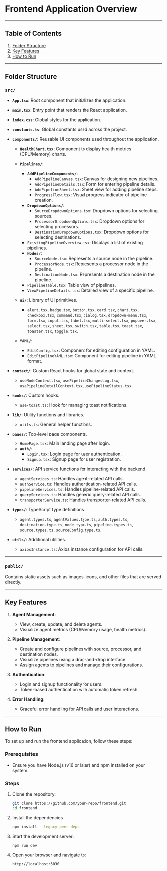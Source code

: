 # Frontend Application Overview

---

## Table of Contents

1. [Folder Structure](#folder-structure)
2. [Key Features](#key-features)
3. [How to Run](#how-to-run)

---

## Folder Structure

### `src/`

- **`App.tsx`**: Root component that initializes the application.
- **`main.tsx`**: Entry point that renders the React application.
- **`index.css`**: Global styles for the application.
- **`constants.ts`**: Global constants used across the project.

- **`components/`**: Reusable UI components used throughout the application.

  - **`HealthChart.tsx`**: Component to display health metrics (CPU/Memory) charts.
  - **`Pipelines/`**:

    - **`AddPipelineComponents/`**:
      - `AddPipelineCanvas.tsx`: Canvas for designing new pipelines.
      - `AddPipelineDetails.tsx`: Form for entering pipeline details.
      - `AddPipelineSheet.tsx`: Sheet view for adding pipeline steps.
      - `ProgressFlow.tsx`: Visual progress indicator of pipeline creation.
    - **`DropdownOptions/`**:
      - `SourceDropdownOptions.tsx`: Dropdown options for selecting sources.
      - `ProcessorDropdownOptions.tsx`: Dropdown options for selecting processors.
      - `DestinationDropdownOptions.tsx`: Dropdown options for selecting destinations.
    - `ExistingPipelineOverview.tsx`: Displays a list of existing pipelines.
    - **`Nodes/`**:
      - `SourceNode.tsx`: Represents a source node in the pipeline.
      - `ProcessorNode.tsx`: Represents a processor node in the pipeline.
      - `DestinationNode.tsx`: Represents a destination node in the pipeline.
    - `PipelineTable.tsx`: Table view of pipelines.
    - `ViewPipelineDetails.tsx`: Detailed view of a specific pipeline.

  - **`ui/`**: Library of UI primitives.

    - `alert.tsx`, `badge.tsx`, `button.tsx`, `card.tsx`, `chart.tsx`, `checkbox.tsx`, `command.tsx`, `dialog.tsx`, `dropdown-menu.tsx`, `form.tsx`, `input.tsx`, `label.tsx`, `multi-select.tsx`, `popover.tsx`, `select.tsx`, `sheet.tsx`, `switch.tsx`, `table.tsx`, `toast.tsx`, `toaster.tsx`, `toggle.tsx`.

  - **`YAML/`**:
    - `EditConfig.tsx`: Component for editing configuration in YAML.
    - `EditPipelineYAML.tsx`: Component for editing pipeline in YAML format.

- **`context/`**: Custom React hooks for global state and context.

  - `useNodeContext.tsx`, `usePipelineChangesLog.tsx`, `usePipelineDetailContext.tsx`, `usePipelineStatus.tsx`.

- **`hooks/`**: Custom hooks.

  - `use-toast.ts`: Hook for managing toast notifications.

- **`lib/`**: Utility functions and libraries.

  - `utils.ts`: General helper functions.

- **`pages/`**: Top-level page components.

  - `HomePage.tsx`: Main landing page after login.
  - **`auth/`**:
    - `Login.tsx`: Login page for user authentication.
    - `Signup.tsx`: Signup page for user registration.

- **`services/`**: API service functions for interacting with the backend.

  - `agentServices.ts`: Handles agent-related API calls.
  - `authService.ts`: Handles authentication-related API calls.
  - `pipelineServices.ts`: Handles pipeline-related API calls.
  - `queryServices.ts`: Handles generic query-related API calls.
  - `transporterService.ts`: Handles transporter-related API calls.

- **`types/`**: TypeScript type definitions.

  - `agent.types.ts`, `agentValues.type.ts`, `auth.types.ts`, `destination.type.ts`, `node.type.ts`, `pipeline.types.ts`, `source.types.ts`, `sourceConfig.type.ts`.

- **`utils/`**: Additional utilities.
  - `axiosInstance.ts`: Axios instance configuration for API calls.

---

### `public/`

Contains static assets such as images, icons, and other files that are served directly.

---

## Key Features

1. **Agent Management**:

   - View, create, update, and delete agents.
   - Visualize agent metrics (CPU/Memory usage, health metrics).

2. **Pipeline Management**:

   - Create and configure pipelines with source, processor, and destination nodes.
   - Visualize pipelines using a drag-and-drop interface.
   - Assign agents to pipelines and manage their configurations.

3. **Authentication**:

   - Login and signup functionality for users.
   - Token-based authentication with automatic token refresh.

4. **Error Handling**:
   - Graceful error handling for API calls and user interactions.

---

## How to Run

To set up and run the frontend application, follow these steps:

### Prerequisites

- Ensure you have Node.js (v16 or later) and npm installed on your system.

### Steps

1. Clone the repository:

   ```bash
   git clone https://github.com/your-repo/frontend.git
   cd frontend

   ```

2. Install the dependencies

   ```bash
   npm install --legacy-peer-deps

   ```

3. Start the development server:

   ```bash
   npm run dev

   ```

4. Open your browser and navigate to:
   ```bash
   http://localhost:3030
   ```
